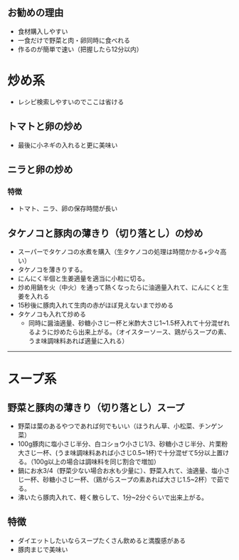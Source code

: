 ## お勧めの理由
- 食材購入しやすい
- 一食だけで野菜と肉・卵同時に食べれる
- 作るのが簡単で速い（把握したら12分以内）

# 炒め系
- レシピ検索しやすいのでここは省ける
## トマトと卵の炒め
- 最後に小ネギの入れると更に美味い
## ニラと卵の炒め
### 特徴
- トマト、ニラ、卵の保存時間が長い

## タケノコと豚肉の薄きり（切り落とし）の炒め
- スーパーでタケノコの水煮を購入（生タケノコの処理は時間かかる+少々高い）
- タケノコを薄きりする。
- にんにく半個と生姜適量を適当に小粒に切る。
- 炒め用鍋を火（中火）を通って熱くなったらに油適量入れて、にんにくと生姜を入れる
- 15秒後に豚肉入れて生肉の赤がほぼ見えないまで炒める
- タケノコも入れて炒める
    - 同時に醤油適量、砂糖小さじ一杯と米酢大さじ1~1.5杯入れて十分混ぜれるように炒めたら出来上がる。（オイスターソース、鶏がらスープの素、うま味調味料あれば適量に入れる）

---
# スープ系
## 野菜と豚肉の薄きり（切り落とし）スープ
- 野菜は葉のあるやつであれば何でもいい（ほうれん草、小松菜、チンゲン菜）
- 100g豚肉に塩小さじ半分、白コショウ小さじ1/3、砂糖小さじ半分、片栗粉大さじ一杯、(うま味調味料あれば小さじ0.5~1杯)で十分混ぜて5分以上置ける。（100g以上の場合は調味料を同じ割合で増加）
- 鍋にお水3/4（野菜少ない場合お水も少量に）、野菜入れて、油適量、塩小さじ一杯、砂糖小さじ一杯、（鶏がらスープの素あれば大さじ1.5~2杯）で茹でる。
- 沸いたら豚肉入れて、軽く散らして、1分~2分ぐらいで出来上がる。
## 特徴
- ダイエットしたいならスープたくさん飲めると満腹感がある
- 豚肉まじで美味い